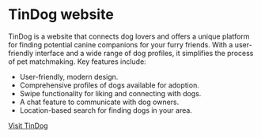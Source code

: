 # TinDog website

TinDog is a website that connects dog lovers and offers a unique platform for finding potential canine companions for your furry friends. With a user-friendly interface and a wide range of dog profiles, it simplifies the process of pet matchmaking. Key features include:
- User-friendly, modern design.
- Comprehensive profiles of dogs available for adoption.
- Swipe functionality for liking and connecting with dogs.
- A chat feature to communicate with dog owners.
- Location-based search for finding dogs in your area.

[Visit TinDog](https://velprabbha.github.io/TinDog/)
